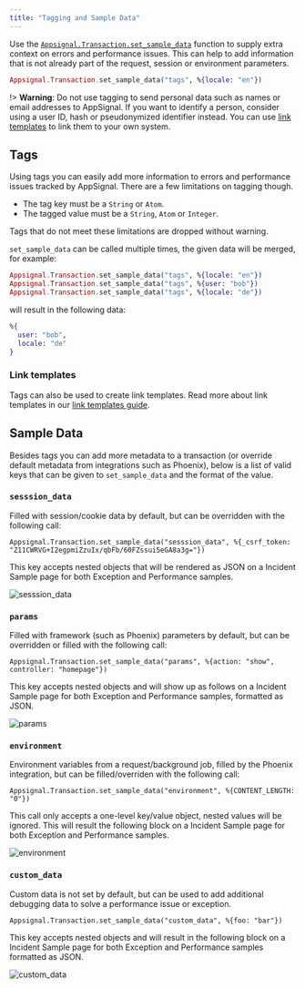 ```yaml
---
title: "Tagging and Sample Data"
---
```


Use the [`Appsignal.Transaction.set_sample_data`](https://hexdocs.pm/appsignal/Appsignal.Transaction.html#set_sample_data/2) function to supply extra context on errors and
performance issues. This can help to add information that is not already part of
the request, session or environment parameters.

```elixir
Appsignal.Transaction.set_sample_data("tags", %{locale: "en"})
```

!> **Warning**: Do not use tagging to send personal data such as names or email
   addresses to AppSignal. If you want to identify a person, consider using a
   user ID, hash or pseudonymized identifier instead. You can use
   [link templates](/application/link-templates.html) to link them to your own
   system.

## Tags

Using tags you can easily add more information to errors and performance issues
tracked by AppSignal. There are a few limitations on tagging though.

- The tag key must be a `String` or `Atom`.
- The tagged value must be a `String`, `Atom` or `Integer`.

Tags that do not meet these limitations are dropped without warning.

`set_sample_data` can be called multiple times, the given data will be merged, for example:

```elixir
Appsignal.Transaction.set_sample_data("tags", %{locale: "en"})
Appsignal.Transaction.set_sample_data("tags", %{user: "bob"})
Appsignal.Transaction.set_sample_data("tags", %{locale: "de"})
```
will result in the following data:

```elixir
%{
  user: "bob",
  locale: "de"
}
```

### Link templates

Tags can also be used to create link templates. Read more about link templates
in our [link templates guide](/application/link-templates.html).


## Sample Data

Besides tags you can add more metadata to a transaction (or override default metadata from integrations such as Phoenix), below is a list of valid keys that can be given to `set_sample_data` and the format of the value.


### `sesssion_data`

Filled with session/cookie data by default, but can be overridden with the following call:

```
Appsignal.Transaction.set_sample_data("sesssion_data", %{_csrf_token: "Z11CWRVG+I2egpmiZzuIx/qbFb/60FZssui5eGA8a3g="})
```

This key accepts nested objects that will be rendered as JSON on a Incident Sample page for both Exception and Performance samples.

![sesssion_data](/assets/images/screenshots/sample_data/session_data.png)



### `params`
Filled with framework (such as Phoenix) parameters by default, but can be overridden or filled with the following call:

```
Appsignal.Transaction.set_sample_data("params", %{action: "show", controller: "homepage"})
```

This key accepts nested objects and will show up as follows on a Incident Sample page for both Exception and Performance samples, formatted as JSON.

![params](/assets/images/screenshots/sample_data/params.png)



### `environment`
Environment variables from a request/background job, filled by the Phoenix integration, but can be filled/overriden with the following call:

```
Appsignal.Transaction.set_sample_data("environment", %{CONTENT_LENGTH: "0"})
```

This call only accepts a one-level key/value object, nested values will be ignored.
This will result the following block on a Incident Sample page for both Exception and Performance samples.

![environment](/assets/images/screenshots/sample_data/environment.png)



### `custom_data`
Custom data is not set by default, but can be used to add additional debugging data to solve a performance issue or exception.

```
Appsignal.Transaction.set_sample_data("custom_data", %{foo: "bar"})
```
This key accepts nested objects and will result in the following block on a Incident Sample page for both Exception and Performance samples formatted as JSON.

![custom_data](/assets/images/screenshots/sample_data/custom_data.png)
